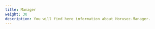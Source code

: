```yaml
---
title: Manager
weight: 30
description: You will find here information about Horusec-Manager.
---
```

